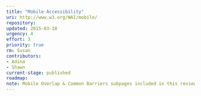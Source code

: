 ```yaml
---
title: "Mobile Accessibility"
uri: http://www.w3.org/WAI/mobile/
repository:
updated: 2015-03-18
urgency: 4
effort: 3
priority: true
rm: Susan
contributors:
- Adina
- Shawn
current-stage: published
roadmap:
note: Mobile Overlap & Common Barriers subpages included in this review; Literature Review sub page should get updated status
---
```

